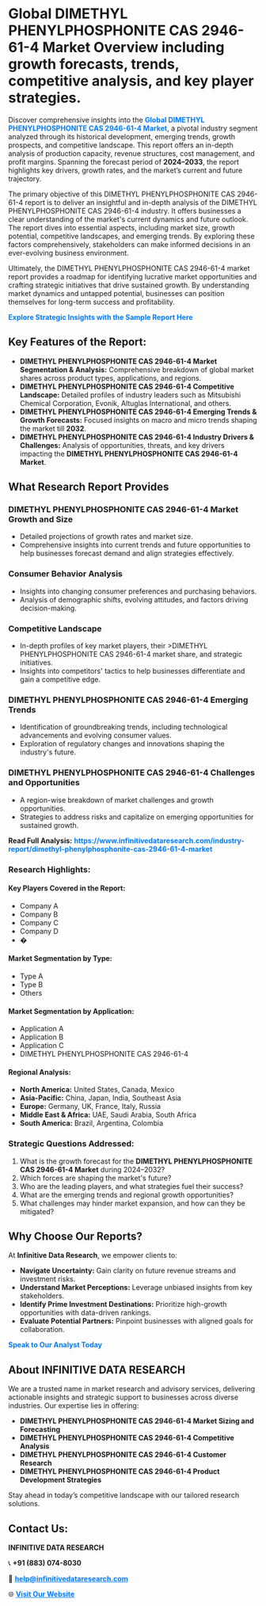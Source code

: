 <h1>Global DIMETHYL PHENYLPHOSPHONITE CAS 2946-61-4 Market Overview including growth forecasts, trends, competitive analysis, and key player strategies.</h1>
<p>
Discover comprehensive insights into the 
<a href="https://www.infinitivedataresearch.com/industry-report/dimethyl-phenylphosphonite-cas-2946-61-4-market" rel="dofollow" style="color: #007BFF; text-decoration: none;"><strong>Global DIMETHYL PHENYLPHOSPHONITE CAS 2946-61-4 Market</strong></a>, a pivotal industry segment analyzed through its historical development, emerging trends, growth prospects, and competitive landscape. This report offers an in-depth analysis of production capacity, revenue structures, cost management, and profit margins. Spanning the forecast period of <strong>2024–2033</strong>, the report highlights key drivers, growth rates, and the market’s current and future trajectory.
</p>
<p>
The primary objective of this DIMETHYL PHENYLPHOSPHONITE CAS 2946-61-4 report is to deliver an insightful and in-depth analysis of the DIMETHYL PHENYLPHOSPHONITE CAS 2946-61-4 industry. It offers businesses a clear understanding of the market's current dynamics and future outlook. The report dives into essential aspects, including market size, growth potential, competitive landscapes, and emerging trends. By exploring these factors comprehensively, stakeholders can make informed decisions in an ever-evolving business environment.
</p>
<p>
Ultimately, the DIMETHYL PHENYLPHOSPHONITE CAS 2946-61-4 market report provides a roadmap for identifying lucrative market opportunities and crafting strategic initiatives that drive sustained growth. By understanding market dynamics and untapped potential, businesses can position themselves for long-term success and profitability.
</p>
<p>
<a href="https://www.infinitivedataresearch.com/request-sample/reportId=107631" style="color: #007BFF; text-decoration: none;"><strong>Explore Strategic Insights with the Sample Report Here</strong></a>
</p>

<h2>Key Features of the Report:</h2>
<ul>
<li><strong>DIMETHYL PHENYLPHOSPHONITE CAS 2946-61-4 Market Segmentation & Analysis:</strong> Comprehensive breakdown of global market shares across product types, applications, and regions.</li>
<li><strong>DIMETHYL PHENYLPHOSPHONITE CAS 2946-61-4 Competitive Landscape:</strong> Detailed profiles of industry leaders such as Mitsubishi Chemical Corporation, Evonik, Altuglas International, and others.</li>
<li><strong>DIMETHYL PHENYLPHOSPHONITE CAS 2946-61-4 Emerging Trends & Growth Forecasts:</strong> Focused insights on macro and micro trends shaping the market till <strong>2032</strong>.</li>
<li><strong>DIMETHYL PHENYLPHOSPHONITE CAS 2946-61-4 Industry Drivers & Challenges:</strong> Analysis of opportunities, threats, and key drivers impacting the <strong>DIMETHYL PHENYLPHOSPHONITE CAS 2946-61-4 Market</strong>.</li>
</ul>

<h2>What Research Report Provides</h2>
<h3>DIMETHYL PHENYLPHOSPHONITE CAS 2946-61-4 Market Growth and Size</h3>
<ul>
<li>Detailed projections of growth rates and market size.</li>
<li>Comprehensive insights into current trends and future opportunities to help businesses forecast demand and align strategies effectively.</li>
</ul>

<h3>Consumer Behavior Analysis</h3>
<ul>
<li>Insights into changing consumer preferences and purchasing behaviors.</li>
<li>Analysis of demographic shifts, evolving attitudes, and factors driving decision-making.</li>
</ul>

<h3>Competitive Landscape</h3>
<ul>
<li>In-depth profiles of key market players, their >DIMETHYL PHENYLPHOSPHONITE CAS 2946-61-4 market share, and strategic initiatives.</li>
<li>Insights into competitors' tactics to help businesses differentiate and gain a competitive edge.</li>
</ul>

<h3>DIMETHYL PHENYLPHOSPHONITE CAS 2946-61-4 Emerging Trends</h3>
<ul>
<li>Identification of groundbreaking trends, including technological advancements and evolving consumer values.</li>
<li>Exploration of regulatory changes and innovations shaping the industry's future.</li>
</ul>

<h3>DIMETHYL PHENYLPHOSPHONITE CAS 2946-61-4 Challenges and Opportunities</h3>
<ul>
<li>A region-wise breakdown of market challenges and growth opportunities.</li>
<li>Strategies to address risks and capitalize on emerging opportunities for sustained growth.</li>
</ul>
<p><strong>Read Full Analysis:</strong> <a href="https://www.infinitivedataresearch.com/industry-report/dimethyl-phenylphosphonite-cas-2946-61-4-market" rel="dofollow" style="color: #007BFF; text-decoration: none;"><strong>https://www.infinitivedataresearch.com/industry-report/dimethyl-phenylphosphonite-cas-2946-61-4-market</strong></a></p>
<h3>Research Highlights:</h3>
<h4>Key Players Covered in the Report:</h4>
<ul><li>Company A</li><li>Company B</li><li>Company C</li><li>Company D</li><li>�</li></ul>
<h4>Market Segmentation by Type:</h4>
<ul><li>Type A</li><li>Type B</li><li>Others</li></ul>
<h4>Market Segmentation by Application:</h4>
<ul><li>Application A</li><li>Application B</li><li>Application C</li><li>DIMETHYL PHENYLPHOSPHONITE CAS 2946-61-4</li></ul>

<h4>Regional Analysis:</h4>
<ul>
<li><strong>North America:</strong> United States, Canada, Mexico</li>
<li><strong>Asia-Pacific:</strong> China, Japan, India, Southeast Asia</li>
<li><strong>Europe:</strong> Germany, UK, France, Italy, Russia</li>
<li><strong>Middle East & Africa:</strong> UAE, Saudi Arabia, South Africa</li>
<li><strong>South America:</strong> Brazil, Argentina, Colombia</li>
</ul>

<h3>Strategic Questions Addressed:</h3>
<ol>
<li>What is the growth forecast for the <strong>DIMETHYL PHENYLPHOSPHONITE CAS 2946-61-4 Market</strong> during 2024–2032?</li>
<li>Which forces are shaping the market's future?</li>
<li>Who are the leading players, and what strategies fuel their success?</li>
<li>What are the emerging trends and regional growth opportunities?</li>
<li>What challenges may hinder market expansion, and how can they be mitigated?</li>
</ol>

<h2>Why Choose Our Reports?</h2>
<p>At <strong>Infinitive Data Research</strong>, we empower clients to:</p>
<ul>
<li><strong>Navigate Uncertainty:</strong> Gain clarity on future revenue streams and investment risks.</li>
<li><strong>Understand Market Perceptions:</strong> Leverage unbiased insights from key stakeholders.</li>
<li><strong>Identify Prime Investment Destinations:</strong> Prioritize high-growth opportunities with data-driven rankings.</li>
<li><strong>Evaluate Potential Partners:</strong> Pinpoint businesses with aligned goals for collaboration.</li>
</ul>
<p><a href="https://www.infinitivedataresearch.com/industry-report/dimethyl-phenylphosphonite-cas-2946-61-4-market" rel="dofollow" style="color: #007BFF; text-decoration: none;"><strong>Speak to Our Analyst Today</strong></a></p>

<h2>About INFINITIVE DATA RESEARCH</h2>
<p>We are a trusted name in market research and advisory services, delivering actionable insights and strategic support to businesses across diverse industries. Our expertise lies in offering:</p>
<ul>
<li><strong>DIMETHYL PHENYLPHOSPHONITE CAS 2946-61-4 Market Sizing and Forecasting</strong></li>
<li><strong>DIMETHYL PHENYLPHOSPHONITE CAS 2946-61-4 Competitive Analysis</strong></li>
<li><strong>DIMETHYL PHENYLPHOSPHONITE CAS 2946-61-4 Customer Research</strong></li>
<li><strong>DIMETHYL PHENYLPHOSPHONITE CAS 2946-61-4 Product Development Strategies</strong></li>
</ul>
<p>Stay ahead in today’s competitive landscape with our tailored research solutions.</p>

<h2>Contact Us:</h2>
<p><strong>INFINITIVE DATA RESEARCH</strong></p>
<p>📞 <strong>+91 (883) 074-8030</strong></p>
<p>📧 <strong><a href="mailto:help@infinitivedataresearch.com" style="color: #007BFF;">help@infinitivedataresearch.com</a></strong></p>
<p>🌐 <strong><a href="https://www.infinitivedataresearch.com" rel="dofollow" style="color: #007BFF;">Visit Our Website</a></strong></p>